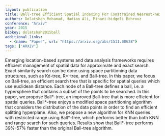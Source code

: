 ```yaml
---
layout: publication
title: Ball-tree Efficient Spatial Indexing For Constrained Nearest-neighbor Search In Metric Spaces
authors: Dolatshah Mohamad, Hadian Ali, Minaei-bidgoli Behrouz
conference: "Arxiv"
year: 2015
bibkey: dolatshah2015ball
additional_links:
  - {name: "Paper", url: "https://arxiv.org/abs/1511.00628"}
tags: ['ARXIV']
---
```

Emerging location-based systems and data analysis frameworks requires efficient management of spatial data for approximate and exact search. Exact similarity search can be done using space partitioning data structures, such as Kd-tree, R*-tree, and Ball-tree. In this paper, we focus on Ball-tree, an efficient search tree that is specific for spatial queries which use euclidean distance. Each node of a Ball-tree defines a ball, i.e. a hypersphere that contains a subset of the points to be searched. In this paper, we propose Ball*-tree, an improved Ball-tree that is more efficient for spatial queries. Ball*-tree enjoys a modified space partitioning algorithm that considers the distribution of the data points in order to find an efficient splitting hyperplane. Also, we propose a new algorithm for KNN queries with restricted range using Ball*-tree, which performs better than both KNN and range search for such queries. Results show that Ball*-tree performs 39&#37;-57&#37; faster than the original Ball-tree algorithm.

